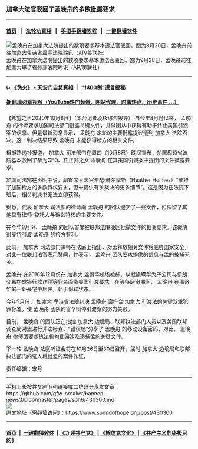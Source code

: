 ### 加拿大法官驳回了孟晚舟的多数批露要求
------------------------

#### [首页](https://github.com/gfw-breaker/banned-news3/blob/master/README.md) &nbsp;&nbsp;|&nbsp;&nbsp; [法轮功真相](https://github.com/begood0513/basic/blob/master/README.md)  &nbsp;&nbsp;|&nbsp;&nbsp; [手把手翻墙教程](https://github.com/gfw-breaker/guides/wiki)  &nbsp;&nbsp;|&nbsp;&nbsp; [一键翻墙软件](https://github.com/gfw-breaker/nogfw/blob/master/README.md)  



<div><img alt="孟晚舟在加拿大法院提出的数项要求基本遭法官驳回。图为9月28日，孟晚舟前往加拿大卑诗省最高法院聆讯（AP/美联社）" src="https://img.soundofhope.org/2020-10/11233-1602223081836.jpeg"/>
<br/><figcaption class="caption">
 孟晚舟在加拿大法院提出的数项要求基本遭法官驳回。图为9月28日，孟晚舟前往加拿大卑诗省最高法院聆讯（AP/美联社）
</figcaption></div><hr/>

#### 💥 [《伪火》 - 天安门自焚真相 ](http://158.247.195.190:10000/videos/blog/weihuo.html)&nbsp; |&nbsp; [“1400例”谎言揭秘  ](http://158.247.195.190:10000/videos/blog/jiexi1400.html)

#### [ 🎬  翻墙必看视频（YouTube热门频道、网站代理、时事热点、历史事件 ...）](https://github.com/gfw-breaker/links/blob/master/banned.md)

<div><div class="Content__Wrapper sc-1bvya0-0 grZQxZ">
 <p class="meta-top">
  <span class="meta">
   【希望之声2020年10月8日】（本台记者凌杉综合报导）
  </span>
  自今年8月份以来，
  <ok href="/term/7603">
   孟晚舟
  </ok>
  的律师要求加国司法部门批露关键文件，并试图从中获得有助于终止美国引渡案的信息。但是最新消息显示，
  <ok href="/term/7603">
   孟晚舟
  </ok>
  本轮的主要批露提议遭到
  <ok href="/term/2656">
   加拿大
  </ok>
  法院否决。这一判决结果导致
  <ok href="/term/7603">
   孟晚舟
  </ok>
  未能获得检方的相关文件。
 </p>
 <p>
  根据路透社报道，
  <ok href="/term/2656">
   加拿大
  </ok>
  司法部门在周四（10月8日）晚间宣布，加国卑诗省法院基本驳回了华为CFO、任正非之女
  <ok href="/term/7603">
   孟晚舟
  </ok>
  在其美国引渡案中提出的文件披露要求。
 </p>
 <div class="AD_Embed__Wrap-sc-1xslmin-0 igMuqX module desktop">
  <div>
  </div>
 </div>
 <p>
  加国司法部在声明中说，副首席大法官希瑟‧赫尔摩斯（Heather Holmes）“维持了加国检方的多数特权要求，但未提供有关裁决的更多细节”。这是因为在法院下班后，相关判决书无法立即获得。
 </p>
 <p>
  据悉，代表
  <ok href="/term/2656">
   加拿大
  </ok>
  司法部的律师向
  <ok href="/term/7603">
   孟晚舟
  </ok>
  的团队提交了一些文件，但保留了其他具有律师-委托人与诉讼特权的主要文件。
 </p>
 <p>
  在今年8月份，
  <ok href="/term/7603">
   孟晚舟
  </ok>
  的团队首度被联邦法院驳回批露文件的相关要求。该裁决对支持引渡
  <ok href="/term/7603">
   孟晚舟
  </ok>
  的检方有利。
 </p>
 <p>
  此前，
  <ok href="/term/2656">
   加拿大
  </ok>
  司法部门律师在法庭上指出，对孟释放相关文件将威胁国家安全，对此一位联邦法官表示赞同，并表示，
  <ok href="/term/7603">
   孟晚舟
  </ok>
  团队要求提供的信息与孟的被捕无关。
 </p>
 <p>
  <ok href="/term/7603">
   孟晚舟
  </ok>
  在2018年12月份在
  <ok href="/term/2656">
   加拿大
  </ok>
  温哥华机场被捕，以就隐瞒华为子公司与伊朗交易构成银行欺诈罪等罪名面临美国引渡要求。在等待庭审期间，
  <ok href="/term/7603">
   孟晚舟
  </ok>
  在温哥华的一处豪宅中居住，处于保释状态。
 </p>
 <p>
  今年5月份，
  <ok href="/term/2656">
   加拿大
  </ok>
  卑诗省法院判决
  <ok href="/term/7603">
   孟晚舟
  </ok>
  案符合
  <ok href="/term/2656">
   加拿大
  </ok>
  引渡法的关键双重犯罪标准，使
  <ok href="/term/7603">
   孟晚舟
  </ok>
  团队的首个叫停引渡案的努力失败。
 </p>
 <p>
  目前，
  <ok href="/term/7603">
   孟晚舟
  </ok>
  的团队正在指控
  <ok href="/term/2656">
   加拿大
  </ok>
  边境局、联邦执法部门人员以及美国联邦调查局对孟进行非法检查，“错误地”分享了
  <ok href="/term/7603">
   孟晚舟
  </ok>
  的移动设备密码，对此，
  <ok href="/term/7603">
   孟晚舟
  </ok>
  律师团要求执法机构批露涉及逮捕孟的关键文件。
 </p>
 <p>
  下一轮
  <ok href="/term/7603">
   孟晚舟
  </ok>
  法庭听证会将在10月26日至30日召开，届时
  <ok href="/term/2656">
   加拿大
  </ok>
  边境局和联邦执法部门的证人将就孟的案件作证。
 </p>
 <p class="meta-btm">
  责任编辑：宋月
 </p>
</div>
</div>
<hr/>
手机上长按并复制下列链接或二维码分享本文章：<br/>
https://github.com/gfw-breaker/banned-news3/blob/master/pages/soh6/430300.md <br/>
<a href='https://github.com/gfw-breaker/banned-news3/blob/master/pages/soh6/430300.md'><img src='https://github.com/gfw-breaker/banned-news3/blob/master/pages/soh6/430300.md.png'/></a> <br/>
原文地址（需翻墙访问）：https://www.soundofhope.org/post/430300


------------------------
#### [首页](https://github.com/gfw-breaker/banned-news3/blob/master/README.md) &nbsp;|&nbsp; [一键翻墙软件](https://github.com/gfw-breaker/nogfw/blob/master/README.md) &nbsp;| [《九评共产党》](https://github.com/gfw-breaker/9ping.md/blob/master/README.md#九评之一评共产党是什么) | [《解体党文化》](https://github.com/gfw-breaker/jtdwh.md/blob/master/README.md) | [《共产主义的终极目的》](https://github.com/gfw-breaker/gczydzjmd.md/blob/master/README.md)


<img src='http://gfw-breaker.win/banned-news3/pages/soh6/430300.md' width='0px' height='0px'/>